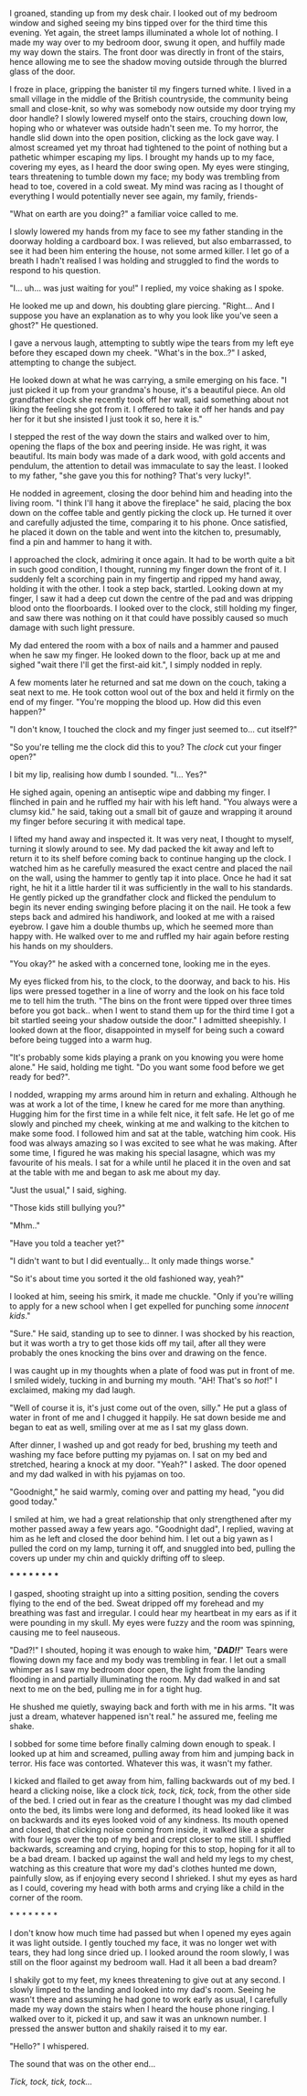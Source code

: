 I groaned, standing up from my desk chair. I looked out of my bedroom window and sighed seeing my bins tipped over for the third time this evening. Yet again, the street lamps illuminated a whole lot of nothing. I made my way over to my bedroom door, swung it open, and huffily made my way down the stairs. The front door was directly in front of the stairs, hence allowing me to see the shadow moving outside through the blurred glass of the door.

I froze in place, gripping the banister til my fingers turned white. I lived in a small village in the middle of the British countryside, the community being small and close-knit, so why was somebody now outside my door trying my door handle? I slowly lowered myself onto the stairs, crouching down low, hoping who or whatever was outside hadn't seen me. To my horror, the handle slid down into the open position, clicking as the lock gave way. I almost screamed yet my throat had tightened to the point of nothing but a pathetic whimper escaping my lips. I brought my hands up to my face, covering my eyes, as I heard the door swing open. My eyes were stinging, tears threatening to tumble down my face; my body was trembling from head to toe, covered in a cold sweat. My mind was racing as I thought of everything I would potentially never see again, my family, friends-

"What on earth are you doing?" a familiar voice called to me.

I slowly lowered my hands from my face to see my father standing in the doorway holding a cardboard box. I was relieved, but also embarrassed, to see it had been him entering the house, not some armed killer. I let go of a breath I hadn't realised I was holding and struggled to find the words to respond to his question.

"I… uh… was just waiting for you!" I replied, my voice shaking as I spoke.

He looked me up and down, his doubting glare piercing. "Right… And I suppose you have an explanation as to why you look like you've seen a ghost?" He questioned.

I gave a nervous laugh, attempting to subtly wipe the tears from my left eye before they escaped down my cheek. "What's in the box..?" I asked, attempting to change the subject.

He looked down at what he was carrying, a smile emerging on his face. "I just picked it up from your grandma's house, it's a beautiful piece. An old grandfather clock she recently took off her wall, said something about not liking the feeling she got from it. I offered to take it off her hands and pay her for it but she insisted I just took it so, here it is."

I stepped the rest of the way down the stairs and walked over to him, opening the flaps of the box and peering inside. He was right, it was beautiful. Its main body was made of a dark wood, with gold accents and pendulum, the attention to detail was immaculate to say the least. I looked to my father, "she gave you this for nothing? That's very lucky!".

He nodded in agreement, closing the door behind him and heading into the living room. "I think I'll hang it above the fireplace" he said, placing the box down on the coffee table and gently picking the clock up. He turned it over and carefully adjusted the time, comparing it to his phone. Once satisfied, he placed it down on the table and went into the kitchen to, presumably, find a pin and hammer to hang it with.

I approached the clock, admiring it once again. It had to be worth quite a bit in such good condition, I thought, running my finger down the front of it. I suddenly felt a scorching pain in my fingertip and ripped my hand away, holding it with the other. I took a step back, startled. Looking down at my finger, I saw it had a deep cut down the centre of the pad and was dripping blood onto the floorboards. I looked over to the clock, still holding my finger, and saw there was nothing on it that could have possibly caused so much damage with such light pressure.

My dad entered the room with a box of nails and a hammer and paused when he saw my finger. He looked down to the floor, back up at me and sighed "wait there I'll get the first-aid kit.", I simply nodded in reply.

A few moments later he returned and sat me down on the couch, taking a seat next to me. He took cotton wool out of the box and held it firmly on the end of my finger. "You're mopping the blood up. How did this even happen?"

"I don't know, I touched the clock and my finger just seemed to… cut itself?"

"So you're telling me the clock did this to you? The *clock* cut your finger open?"

I bit my lip, realising how dumb I sounded. "I… Yes?"

He sighed again, opening an antiseptic wipe and dabbing my finger. I flinched in pain and he ruffled my hair with his left hand. "You always were a clumsy kid." he said, taking out a small bit of gauze and wrapping it around my finger before securing it with medical tape.

I lifted my hand away and inspected it. It was very neat, I thought to myself, turning it slowly around to see. My dad packed the kit away and left to return it to its shelf before coming back to continue hanging up the clock. I watched him as he carefully measured the exact centre and placed the nail on the wall, using the hammer to gently tap it into place. Once he had it sat right, he hit it a little harder til it was sufficiently in the wall to his standards. He gently picked up the grandfather clock and flicked the pendulum to begin its never ending swinging before placing it on the nail. He took a few steps back and admired his handiwork, and looked at me with a raised eyebrow. I gave him a double thumbs up, which he seemed more than happy with. He walked over to me and ruffled my hair again before resting his hands on my shoulders.

"You okay?" he asked with a concerned tone, looking me in the eyes.

My eyes flicked from his, to the clock, to the doorway, and back to his. His lips were pressed together in a line of worry and the look on his face told me to tell him the truth. "The bins on the front were tipped over three times before you got back.. when I went to stand them up for the third time I got a bit startled seeing your shadow outside the door." I admitted sheepishly. I looked down at the floor, disappointed in myself for being such a coward before being tugged into a warm hug.

"It's probably some kids playing a prank on you knowing you were home alone." He said, holding me tight. "Do you want some food before we get ready for bed?".

I nodded, wrapping my arms around him in return and exhaling. Although he was at work a lot of the time, I knew he cared for me more than anything. Hugging him for the first time in a while felt nice, it felt safe. He let go of me slowly and pinched my cheek, winking at me and walking to the kitchen to make some food. I followed him and sat at the table, watching him cook. His food was always amazing so I was excited to see what he was making. After some time, I figured he was making his special lasagne, which was my favourite of his meals. I sat for a while until he placed it in the oven and sat at the table with me and began to ask me about my day.

"Just the usual," I said, sighing.

"Those kids still bullying you?"

"Mhm.."

"Have you told a teacher yet?"

"I didn't want to but I did eventually… It only made things worse."

"So it's about time you sorted it the old fashioned way, yeah?"

I looked at him, seeing his smirk, it made me chuckle. "Only if you're willing to apply for a new school when I get expelled for punching some *innocent kids*."

"Sure." He said, standing up to see to dinner. I was shocked by his reaction, but it was worth a try to get those kids off my tail, after all they were probably the ones knocking the bins over and drawing on the fence.

I was caught up in my thoughts when a plate of food was put in front of me. I smiled widely, tucking in and burning my mouth. "AH! That's so *hot*!" I exclaimed, making my dad laugh.

"Well of course it is, it's just come out of the oven, silly." He put a glass of water in front of me and I chugged it happily. He sat down beside me and began to eat as well, smiling over at me as I sat my glass down.

After dinner, I washed up and got ready for bed, brushing my teeth and washing my face before putting my pyjamas on. I sat on my bed and stretched, hearing a knock at my door. "Yeah?" I asked. The door opened and my dad walked in with his pyjamas on too.

"Goodnight," he said warmly, coming over and patting my head, "you did good today."

I smiled at him, we had a great relationship that only strengthened after my mother passed away a few years ago. "Goodnight dad", I replied, waving at him as he left and closed the door behind him. I let out a big yawn as I pulled the cord on my lamp, turning it off, and snuggled into bed, pulling the covers up under my chin and quickly drifting off to sleep.

**\* \* \* \* \* \* \* \***

I gasped, shooting straight up into a sitting position, sending the covers flying to the end of the bed. Sweat dripped off my forehead and my breathing was fast and irregular. I could hear my heartbeat in my ears as if it were pounding in my skull. My eyes were fuzzy and the room was spinning, causing me to feel nauseous.

"Dad?!" I shouted, hoping it was enough to wake him, "***DAD!!***" Tears were flowing down my face and my body was trembling in fear. I let out a small whimper as I saw my bedroom door open, the light from the landing flooding in and partially illuminating the room. My dad walked in and sat next to me on the bed, pulling me in for a tight hug.

He shushed me quietly, swaying back and forth with me in his arms. "It was just a dream, whatever happened isn't real." he assured me, feeling me shake.

I sobbed for some time before finally calming down enough to speak. I looked up at him and screamed, pulling away from him and jumping back in terror. His face was contorted. Whatever this was, it wasn't my father.

I kicked and flailed to get away from him, falling backwards out of my bed. I heard a clicking noise, like a clock *tick, tock, tick, tock*, from the other side of the bed. I cried out in fear as the creature I thought was my dad climbed onto the bed, its limbs were long and deformed, its head looked like it was on backwards and its eyes looked void of any kindness. Its mouth opened and closed, that clicking noise coming from inside, it walked like a spider with four legs over the top of my bed and crept closer to me still. I shuffled backwards, screaming and crying, hoping for this to stop, hoping for it all to be a bad dream. I backed up against the wall and held my legs to my chest, watching as this creature that wore my dad's clothes hunted me down, painfully slow, as if enjoying every second I shrieked. I shut my eyes as hard as I could, covering my head with both arms and crying like a child in the corner of the room.

\* \* \* \* \* \* \* \*

I don't know how much time had passed but when I opened my eyes again it was light outside. I gently touched my face, it was no longer wet with tears, they had long since dried up. I looked around the room slowly, I was still on the floor against my bedroom wall. Had it all been a bad dream?

I shakily got to my feet, my knees threatening to give out at any second. I slowly limped to the landing and looked into my dad's room. Seeing he wasn't there and assuming he had gone to work early as usual, I carefully made my way down the stairs when I heard the house phone ringing. I walked over to it, picked it up, and saw it was an unknown number. I pressed the answer button and shakily raised it to my ear.

"Hello?" I whispered.

The sound that was on the other end…

*Tick, tock, tick, tock…*